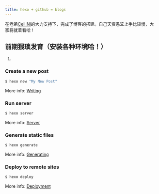```yaml
---
title: hexo + github = blogs
---
```

在老弟[Ceil Ni](http://www.cielni.com/)的大力支持下，完成了博客的搭建。自己天资愚笨上手比较慢，大家将就着看哈！

## 前期猥琐发育（安装各种环境哈！）
 1. 

### Create a new post

``` bash
$ hexo new "My New Post"
```

More info: [Writing](https://hexo.io/docs/writing.html)

### Run server

``` bash
$ hexo server
```

More info: [Server](https://hexo.io/docs/server.html)

### Generate static files

``` bash
$ hexo generate
```

More info: [Generating](https://hexo.io/docs/generating.html)

### Deploy to remote sites

``` bash
$ hexo deploy
```

More info: [Deployment](https://hexo.io/docs/deployment.html)
